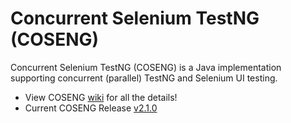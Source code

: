 # Concurrent Selenium TestNG (COSENG)
Concurrent Selenium TestNG (COSENG) is a Java implementation supporting concurrent (parallel) TestNG and Selenium UI testing.

* View COSENG [wiki](https://github.com/siostechcorp/coseng/wiki) for all the details!
* Current COSENG Release [v2.1.0](https://github.com/siostechcorp/coseng/releases/tag/v2.1.0)

